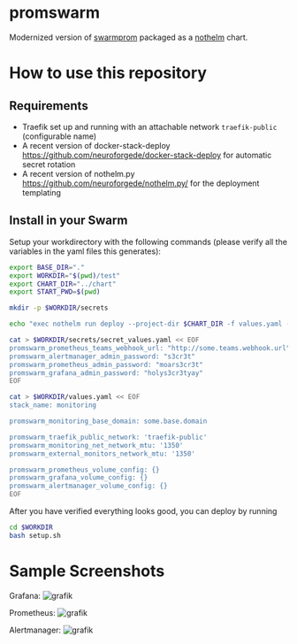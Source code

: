 # promswarm

Modernized version of [swarmprom](https://github.com/stefanprodan/swarmprom) packaged as a [nothelm](https://github.com/neuroforgede/nothelm.py/) chart.

# How to use this repository

## Requirements

- Traefik set up and running with an attachable network `traefik-public` (configurable name)
- A recent version of docker-stack-deploy https://github.com/neuroforgede/docker-stack-deploy for automatic secret rotation
- A recent version of nothelm.py https://github.com/neuroforgede/nothelm.py/ for the deployment templating

## Install in your Swarm

Setup your workdirectory with the following commands (please verify all the variables in the yaml files this generates):

```bash
export BASE_DIR="."
export WORKDIR="$(pwd)/test"
export CHART_DIR="../chart"
export START_PWD=$(pwd)

mkdir -p $WORKDIR/secrets

echo "exec nothelm run deploy --project-dir $CHART_DIR -f values.yaml -f secrets/secret_values.yaml" > $WORKDIR/setup.sh

cat > $WORKDIR/secrets/secret_values.yaml << EOF
promswarm_prometheus_teams_webhook_url: "http://some.teams.webhook.url"
promswarm_alertmanager_admin_password: "s3cr3t"
promswarm_prometheus_admin_password: "moars3cr3t"
promswarm_grafana_admin_password: "holys3cr3tyay"
EOF

cat > $WORKDIR/values.yaml << EOF
stack_name: monitoring

promswarm_monitoring_base_domain: some.base.domain

promswarm_traefik_public_network: 'traefik-public'
promswarm_monitoring_net_network_mtu: '1350'
promswarm_external_monitors_network_mtu: '1350'

promswarm_prometheus_volume_config: {}
promswarm_grafana_volume_config: {}
promswarm_alertmanager_volume_config: {}
EOF
```

After you have verified everything looks good, you can deploy by running

```bash
cd $WORKDIR
bash setup.sh
```

# Sample Screenshots

Grafana:
![grafik](https://user-images.githubusercontent.com/719760/173693628-28da52b0-0f04-4483-b52b-3c2e4aa7ab2b.png)

Prometheus:
![grafik](https://user-images.githubusercontent.com/719760/173693770-b198a832-d76d-4808-8eb5-1768097fdf35.png)

Alertmanager:
![grafik](https://user-images.githubusercontent.com/719760/173693833-e9312ebd-0a0a-43ee-a8be-3552b6f3746c.png)
